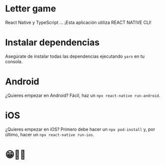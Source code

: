 # Letter game
React Native y TypeScript ... ¡Esta aplicación utiliza REACT NATIVE CLI!

# Instalar dependencias
Asegúrate de instalar todas las dependencias ejecutando `yarn` en tu consola.

# Android
¿Quieres empezar en Android? Fácil, haz un `npx react-native run-android`.

# iOS
¿Quieres empezar en iOS? Primero debe hacer un `npx pod-install` y, por último, hacer un `npx react-native run-ios`.

# 😁👍🏽